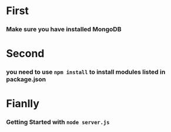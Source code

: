 # First 
### Make sure you have installed MongoDB

# Second
### you need to use `npm install` to install modules listed in package.json

# Fianlly
### Getting Started with `node server.js`
